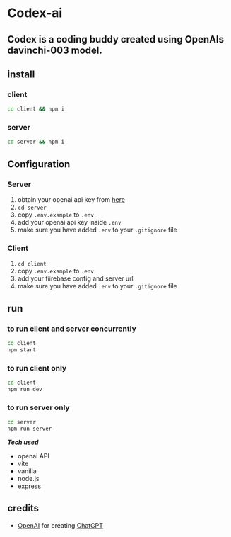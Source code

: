 # Codex-ai
## Codex is a coding buddy created using OpenAIs davinchi-003 model. 

## install

### client
```bash
cd client && npm i
```
### server
```bash
cd server && npm i
```

## Configuration
### Server
1. obtain your openai api key from [here](https://openai.com)
2. `cd server`
3. copy `.env.example` to `.env`
4. add your openai api key inside `.env`
5. make sure you have added `.env` to your `.gitignore` file

### Client
1. `cd client`
2. copy `.env.example` to `.env`
3. add your fiirebase config and server url
4. make sure you have added `.env` to your `.gitignore` file

## run
### to run client and server concurrently
```bash
cd client
npm start
```
### to run client only
```bash
cd client
npm run dev
```
### to run server only
```bash
cd server
npm run server
```

***Tech used***
  - openai API
  - vite
  - vanilla
  - node.js
  - express


## credits
- [OpenAI](https://openai.com) for creating [ChatGPT](https://chat.openai.com/chat)

